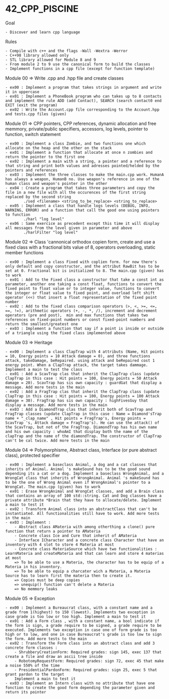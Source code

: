# 42_CPP_PISCINE

Goal

    - Discover and learn cpp language

Rules

    - Compile with c++ and the flags -Wall -Wextra -Werror
    - C++98 library allowed only
    - STL library allowed for Module 8 and 9
    - From module 2 to 9 use the canonical form to build the classes
    - Implement functions in a cpp file (except for function template)

Module 00 => Write .cpp and .hpp file and create classes
    
    - ex00 : Implement a program that takes strings in argument and write it in uppercase
    - ex01 : Implement a PhoneBook program who can takes up to 8 contacts and implement the rule ADD (add Contact), SEARCH (search contact0 end EXIT (exit the program)
    - ex02 : Write the Account.cpp file corresponding to the Account.hpp and tests.cpp files (given)

Module 01 => CPP pointers, CPP references, dynamic allocation and free memmory, private/public specifiers,  accessors, log levels, pointer to function, switch statement
    
    - ex00 : Implement a class Zombie, and two functions one which allocate on the heap and the other on the stack
    - ex01 : Implement a function that allocate at once n zombies and return the pointer to the first one
    - ex02 : Implement a main with a string, a pointer and a reference to that string and print both values and adresses pointed/helded by the pointers and references
    - ex03 : Implement the three classes to make the main.cpp work. HumanA has always a weapon, HumanB no. Use weapon's reference in one of the human class and weapon's pointer in the other
    - ex04 : Create a program that takes three parameters and copy the file in a new file with all the occurences of the first string replaced by the second string
            ./sed <filename> <string_to_be_replace> <string_to_replace>
    - ex05 : Implement a class that handle logs levels (DEBUG, INFO, WARNING, ERROR) and a function that call the good one using pointers to function
            ./harl "log level"
    - ex06 : Same exercice as precedent except this time it will display all messages from the level given in parameter and above
            ./harlFilter "log level"

Module 02 => Class 'cannonical orthodox copien form, create and use a fixed class with a fractional bits value of 8, operators overloading, static member functions
    
    - ex00 : Implement a class Fixed with coplien form. for now there's only default and copy constructor, and the attribut RawBit has to be set at 0. Fractional bit is initialized to 8. The main.cpp (given) has to work
    - ex01 : Add to the Fixed class a constructor that take a const int as parameter, another one taking a const float, functions to convert the fixed point to float value or to integer value, functions to convert the integer or float value to fixed point, and overload left shift operator (<<) that insert a float representation of the fixed point number
    - ex02 : Add to the fixed class comparison operators (>, <, >=, <=, ==, !=), arithmetic operators (+, -, *, /), increment and decrement operators (pre and post),  min and max functions that takes two references on fixed-point numbers or const fixed-point numbers and return the smallest/greatest one
    - ex03 : Implement a function that say if a point is inside or outside of a triangle using the fixed class implemented above
    
Module 03 => Heritage
    
    - ex00 : Implement a class ClapTrap with 4 attributs (Name, Hit points = 10, Energy points = 10 Attack damage = 0), and three functions attack, takeDamage, beRepaired. using attack and beRepaired cost 1 energy point. When a ClapTrap attack, the target takes dammage. Implement a main to test the class
    - ex01 : Add a ScavTrap clas that inherit the ClapTrap class (update ClapTrap in this case : Hit points = 100, Energy points = 50 Attack damage = 20). ScavTrap has sis own capacity : guardGat that display a message. Add more tests in the main
    - ex02 : Add a FragTrap clas that inherit the ClapTrap class (update ClapTrap in this case : Hit points = 100, Energy points = 100 Attack damage = 30). FragTrap has sis own capacity : highFivesGuy that display a message. Add more tests in the main
    - ex03 : Add a DiamondTrap clas that inherit both of ScavTrap and FragTrap classes (update ClapTrap in this case : Name = Diamond'sTrap name + "_clap_name" , Hit points = FragTrap's, Energy points = ScavTrap 's, Attack damage = FragTrap's). He can use the attack() of the ScavTrap, but not of the FragTrap. DiamondTrap has his own name and his own capacity : whoAmI that display both the name of the clapTrap and the name of the diamondTrap. The constructor of ClapTrap can't be cal twice. Add more tests in the main

Module 04 => Polymorphisme, Abstract class, Interface (or pure abstract class), protected specifier
    
    - ex00 : Implement a baseclass Animal, a dog and a cat classes that inherits of Animal. Animal 's makeSound has to be the good sound depending its a cat or a dog. Implement a baseclass WrongAnimal, and a WrongCat class that inherits of WrongAnimal. Animal 's makeSound has to be the one of Wrong Animal even if WrongAnimal's pointer to a WrongCat. The main.cpp (given) has to work
    - ex01 : Erase WrongAnimal and WrongCat classes, and add a Brain class that contains an array of 100 std::string. Cat and Dog classes have a private attribute *Brain that they have to allocate/delete. Implement a main to test it
    - ex02 : Transform Animal class into an abstractClass that can't be instantiated. All functionalities still have to work. Add more tests in the main
    - ex03 : Implement :
        - Abstract class AMateria with among otherthing a clone() pure function that return a pointer to AMateria
        - Concrete class Ice and Cure that inherit of AMateria
        - Interface ICharacter and a concrete class Character that have an inventory with 4 slot to store 4 Materia at most
        - Concrete class MateriaSource which have two functionalities : LearnMateria and createMateria and that can learn and store 4 materias at most
        => To be able to use a Materia, the character has to be equip of a Materia in his inventory.
        => To be able to equip a charcater wich a Materia, a Materia Source has to learn first the materia then to create it.
        => Copies must be deep copies
        => unequip() function can't delete a Materia
        => No memmory leaks
    
Module 05 => Exception
    
    - ex00 : Implement a Bureaucrat class, with a constant name and a grade from 1(highest) to 150 (lowest). Implements two exception in case grade is too low or too high. Implement a main to test it
    - ex01 : Add a Form class , with a constant name, a bool indicate if the form is sign, a grade require to be signed, a grade require to be executed. Implements two exception in case one of form grade is too high or to low, and one in case Bureaucrat's grade is too low to sign the form. Add more tests to the main
    - ex02 : Transform the Form class into an abstract class and add 3 concrete form classes :
        - ShrubberyCreationForm: Required grades: sign 145, exec 137 that create a file and draw an ascii tree inside
        - RobotomyRequestForm: Required grades: sign 72, exec 45 that make a noise 550% of the time
        - PresidentialPardonForm: Required grades: sign 25, exec 5 that grant pardon to the target
        Implement a main to test it
    - ex03 : Implement an Intern class with no attribute that have one fonction to create the good form depending the parameter given and return its pointer
    
